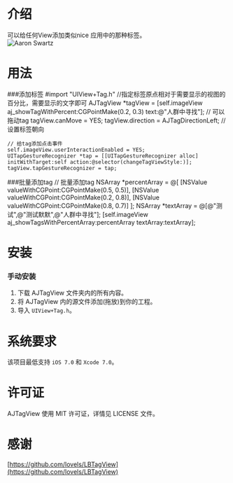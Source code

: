
介绍
==============
可以给任何View添加类似nice 应用中的那种标签。<br/>
![Aaron Swartz](https://github.com/alienjun/AJTagView/blob/master/Screenshots/screenshot1.gif)




用法
==============
###添加标签
	 #import "UIView+Tag.h"
	 //指定标签原点相对于需要显示的视图的百分比，需要显示的文字即可
    AJTagView *tagView = [self.imageView aj_showTagWithPercent:CGPointMake(0.2, 0.3) text:@"人群中寻找"];
    // 可以拖动tag
    tagView.canMove = YES; 
    tagView.direction = AJTagDirectionLeft; // 设置标签朝向
    
	// 给tag添加点击事件
    self.imageView.userInteractionEnabled = YES;
    UITapGestureRecognizer *tap = [[UITapGestureRecognizer alloc] initWithTarget:self action:@selector(changeTagViewStyle:)];
    tagView.tapGestureRecognizer = tap;

###批量添加tag
	// 批量添加tag
    NSArray *percentArray = @[
    [NSValue valueWithCGPoint:CGPointMake(0.5, 0.5)],
    [NSValue valueWithCGPoint:CGPointMake(0.2, 0.8)],
    [NSValue valueWithCGPoint:CGPointMake(0.8, 0.7)]
    ];
    NSArray *textArray = @[@"测试",@"测试默默",@"人群中寻找"];
    [self.imageView aj_showTagsWithPercentArray:percentArray textArray:textArray];


安装
==============
### 手动安装

1. 下载 AJTagView 文件夹内的所有内容。
2. 将 AJTagView 内的源文件添加(拖放)到你的工程。
3. 导入 `UIView+Tag.h`。



系统要求
==============
该项目最低支持 `iOS 7.0` 和 `Xcode 7.0`。


许可证
==============
AJTagView 使用 MIT 许可证，详情见 LICENSE 文件。


感谢
==============
[https://github.com/lovels/LBTagView](https://github.com/lovels/LBTagView)

